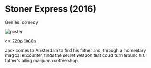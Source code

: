 # Stoner Express (2016)

Genres: comedy

![poster](http://image.tmdb.org/t/p/w500/ddKv7SYgC05UVu5DiQjGDaQCJ24.jpg)

en:
  [720p](magnet:?xt=urn:btih:CCA2D82C1F892B6A2B3DAA2406F17F1DBD5032FD&tr=udp://glotorrents.pw:6969/announce&tr=udp://tracker.opentrackr.org:1337/announce&tr=udp://torrent.gresille.org:80/announce&tr=udp://tracker.openbittorrent.com:80&tr=udp://tracker.coppersurfer.tk:6969&tr=udp://tracker.leechers-paradise.org:6969&tr=udp://p4p.arenabg.ch:1337&tr=udp://tracker.internetwarriors.net:1337)
  [1080p](magnet:?xt=urn:btih:8DE89F7281F915B8977958BD94C31CDCC09CD0F6&tr=udp://glotorrents.pw:6969/announce&tr=udp://tracker.opentrackr.org:1337/announce&tr=udp://torrent.gresille.org:80/announce&tr=udp://tracker.openbittorrent.com:80&tr=udp://tracker.coppersurfer.tk:6969&tr=udp://tracker.leechers-paradise.org:6969&tr=udp://p4p.arenabg.ch:1337&tr=udp://tracker.internetwarriors.net:1337)
  


Jack comes to Amsterdam to find his father and, through a momentary magical encounter, finds the secret weapon that could turn around his father's ailing marijuana coffee shop.